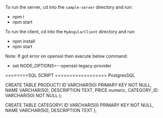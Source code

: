 To run the server, cd into the `sample-server` directory and run:
 
- npm i
- npm start


To run the client, cd into the `MyAngularClient` directory and run:
 
- npm install 
- npm start

Note:
If got error on openssl then execute below command:
- set NODE_OPTIONS=--openssl-legacy-provider


========SQL SCRIPT ==================
PostgresSQL

CREATE TABLE PRODUCT(
   ID VARCHAR(50) PRIMARY KEY     NOT NULL,
   NAME           VARCHAR(50),
   DESCRIPTION          TEXT,
   PRICE        numeric,
   CATEGORY_ID  VARCHAR(50) NOT NULL
);

CREATE TABLE CATEGORY(
   ID VARCHAR(50) PRIMARY KEY     NOT NULL,
   NAME           VARCHAR(50),
   DESCRIPTION          TEXT
);
